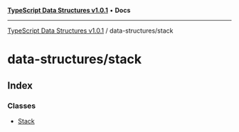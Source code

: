[**TypeScript Data Structures v1.0.1**](../../README.md) • **Docs**

***

[TypeScript Data Structures v1.0.1](../../modules.md) / data-structures/stack

# data-structures/stack

## Index

### Classes

- [Stack](classes/Stack.md)
